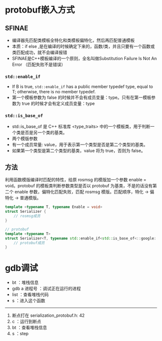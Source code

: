 # protobuf嵌入方式

## SFINAE

- 编译器先匹配类模板全特化和类模板偏特化，然后再匹配普通模板
- 本质：if else  ,是在编译的时候确定下来的，函数/类，并且只要有一个函数或类匹配成功，就不会编译报错
- SFINAE是C++模板编译的一个原则，全名叫做Substitution Failure Is Not An Error （匹配失败不是错误）

### `std::enable_if`

- If B is true, `std::enable_if` has a public member typedef type, equal to T; otherwise, there is no member typedef.
- 第一个模板参数为 false 的时候并不会有成员变量：type。只有在第一模板参数为 true 的时候才会有定义成员变量：type

### `std::is_base_of`

- std::is_base_of 是 C++ 标准库 <type_traits> 中的一个模板类，用于判断一个类是否是另一个类的基类。
- 两个模版参数
- 有一个成员常量: value，用于表示第一个类型是否是第二个类型的基类。
- 如果第一个类型是第二个类型的基类，value 将为 true，否则为 false。

## 方法

利用函数模版编译时匹配的特性，给原 rosmsg 的模版加一个参数 enable = void。protobuf 的模板类判断参数类型是否以 protobuf 为基类，不是的话没有第二个 enable 参数，偏特化匹配失败，匹配 rosmsg 模版。匹配顺序，特化 -> 偏特化 -> 普通模版。

```C++
template <typename T, typename Enable = void>
struct Serializer {
    // rosmsg成员
}

// protobuf
template <typename T>
struct Serializer<T, typename std::enable_if<std::is_base_of<::google::protobuf::Message, T>::value>::type> {
    // protobuf成员
}
```

# gdb调试

- bt ：堆栈信息
- gdb a 进程号 ：调试正在运行的进程
- list ：查看堆栈代码
- s ：进入这个函数

---

1. 断点打在 serialization_protobuf.h: 42
2. c ：运行到断点
3. bt ：查看堆栈信息
4. s ：step